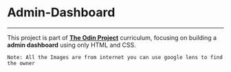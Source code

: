 # Admin-Dashboard

---

This project is part of **[The Odin Project](https://www.theodinproject.com/lessons/node-path-intermediate-html-and-css-admin-dashboard)** curriculum, focusing on building a **admin dashboard** using only HTML and CSS.

`Note: All the Images are from internet you can use google lens to find the owner`